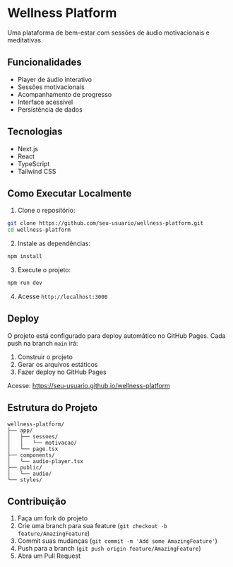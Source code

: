 # Wellness Platform

Uma plataforma de bem-estar com sessões de áudio motivacionais e meditativas.

## Funcionalidades

- Player de áudio interativo
- Sessões motivacionais
- Acompanhamento de progresso
- Interface acessível
- Persistência de dados

## Tecnologias

- Next.js
- React
- TypeScript
- Tailwind CSS

## Como Executar Localmente

1. Clone o repositório:
```bash
git clone https://github.com/seu-usuario/wellness-platform.git
cd wellness-platform
```

2. Instale as dependências:
```bash
npm install
```

3. Execute o projeto:
```bash
npm run dev
```

4. Acesse `http://localhost:3000`

## Deploy

O projeto está configurado para deploy automático no GitHub Pages. Cada push na branch `main` irá:

1. Construir o projeto
2. Gerar os arquivos estáticos
3. Fazer deploy no GitHub Pages

Acesse: https://seu-usuario.github.io/wellness-platform

## Estrutura do Projeto

```
wellness-platform/
├── app/
│   ├── sessoes/
│   │   └── motivacao/
│   └── page.tsx
├── components/
│   └── audio-player.tsx
├── public/
│   └── audio/
└── styles/
```

## Contribuição

1. Faça um fork do projeto
2. Crie uma branch para sua feature (`git checkout -b feature/AmazingFeature`)
3. Commit suas mudanças (`git commit -m 'Add some AmazingFeature'`)
4. Push para a branch (`git push origin feature/AmazingFeature`)
5. Abra um Pull Request 